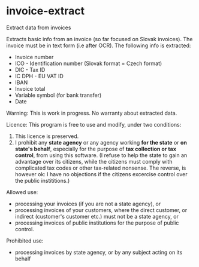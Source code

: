 # invoice-extract
Extract data from invoices

Extracts basic info from an invoice (so far focused on Slovak invoices). The invoice must be in text form (i.e after OCR). 
The following info is extracted:

* Invoice number
* ICO - Identification number (Slovak format = Czech format)
* DIC - Tax ID
* IC DPH - EU VAT ID
* IBAN
* Invoice total
* Variable symbol (for bank transfer)
* Date

Warning: This is work in progress. No warranty about extracted data.

Licence:
This program is free to use and modify, under two conditions:
1. This licence is preserved.
2. I  prohibit any **state agency** or any agency working **for the state** or **on state's behalf**, especially for the purpose of **tax collection or tax control**, from using this software. (I refuse to help the state to gain an advantage over its citizens, while the citizens must comply with complicated tax codes or other tax-related nonsense. The reverse, is however ok: I have no objections if the citizens excercise control over the public instititions.)

Allowed use:
* processing your invoices (if you are not a state agency), or 
* processing invoices of your customers, where the direct customer, or indirect (customer's customer etc.) must not be a state agency, or 
* processing invoices of public institutions for the purpose of public control.

Prohibited use:
* processing invoices by state agency, or by any subject acting on its behalf



